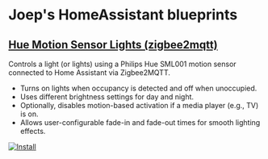 # Joep's HomeAssistant blueprints

## [Hue Motion Sensor Lights (zigbee2mqtt)](/motion-light.yml)

Controls a light (or lights) using a Philips Hue SML001 motion sensor connected to Home Assistant via Zigbee2MQTT.

- Turns on lights when occupancy is detected and off when unoccupied.
- Uses different brightness settings for day and night.
- Optionally, disables motion-based activation if a media player (e.g., TV) is on.
- Allows user-configurable fade-in and fade-out times for smooth lighting effects.

[![Install](https://my.home-assistant.io/badges/blueprint_import.svg)](https://my.home-assistant.io/redirect/blueprint_import/?blueprint_url=https%3A%2F%2Fgithub.com%2Fjoep-ha-blueprints%2Fblueprints%2Fblob%2Fmain%2Fmotion-light.yml)

